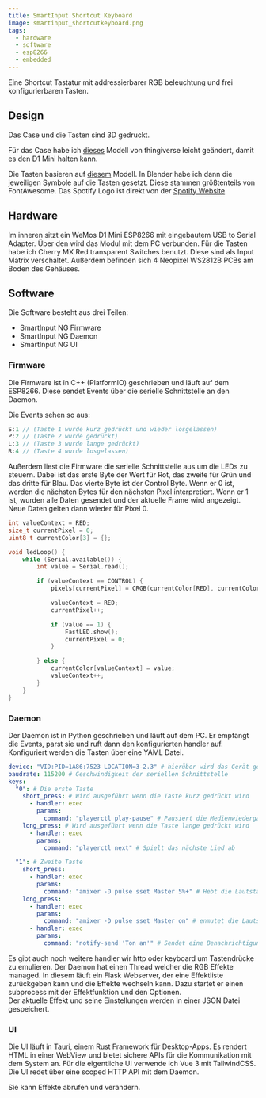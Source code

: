```yaml
---
title: SmartInput Shortcut Keyboard
image: smartinput_shortcutkeyboard.png
tags:
  - hardware
  - software
  - esp8266
  - embedded
---
```


Eine Shortcut Tastatur mit addressierbarer RGB beleuchtung und frei konfigurierbaren Tasten.
<!--more-->

## Design
Das Case und die Tasten sind 3D gedruckt. 

Für das Case habe ich [dieses](https://www.thingiverse.com/thing:4186055) Modell von thingiverse leicht geändert, damit es den D1 Mini halten kann.

Die Tasten basieren auf [diesem](https://www.thingiverse.com/thing:738769) Modell. In Blender habe ich dann die jeweiligen Symbole auf die Tasten gesetzt.
Diese stammen größtenteils von FontAwesome. Das Spotify Logo ist direkt von der [Spotify Website](https://developer.spotify.com/documentation/general/design-and-branding/#using-our-logo)

## Hardware
Im inneren sitzt ein WeMos D1 Mini ESP8266 mit eingebautem USB to Serial Adapter. Über den wird das Modul mit dem PC verbunden. Für die Tasten habe ich Cherry MX Red transparent Switches benutzt. Diese sind als Input Matrix verschaltet.
Außerdem befinden sich 4 Neopixel WS2812B PCBs am Boden des Gehäuses.

  <block-image
    src="/smartinput_shortcutkeyboard/case_open.jpg"
    class="h-16">
  </block-image>

## Software
Die Software besteht aus drei Teilen:

 - SmartInput NG Firmware
 - SmartInput NG Daemon
 - SmartInput NG UI

### Firmware
Die Firmware ist in C++ (PlatformIO) geschrieben und läuft auf dem ESP8266. Diese sendet Events über die serielle Schnittstelle an den Daemon.

Die Events sehen so aus:
```c++
S:1 // (Taste 1 wurde kurz gedrückt und wieder losgelassen)
P:2 // (Taste 2 wurde gedrückt)
L:3 // (Taste 3 wurde lange gedrückt)
R:4 // (Taste 4 wurde losgelassen)
```
Außerdem liest die Firmware die serielle Schnittstelle aus um die LEDs zu steuern. Dabei ist das erste Byte der Wert für Rot, das zweite für Grün und das dritte für Blau. Das vierte Byte ist der Control Byte. Wenn er 0 ist, werden die nächsten Bytes für den nächsten Pixel interpretiert. Wenn er 1 ist, wurden alle Daten gesendet und der aktuelle Frame wird angezeigt. Neue Daten gelten dann wieder für Pixel 0.

```c++
int valueContext = RED;
size_t currentPixel = 0;
uint8_t currentColor[3] = {};

void ledLoop() {
    while (Serial.available()) {
        int value = Serial.read();

        if (valueContext == CONTROL) {
            pixels[currentPixel] = CRGB(currentColor[RED], currentColor[GREEN], currentColor[BLUE]);

            valueContext = RED;
            currentPixel++;

            if (value == 1) {
                FastLED.show();
                currentPixel = 0;
            }

        } else {
            currentColor[valueContext] = value;
            valueContext++;
        }
    }
}
```

### Daemon
Der Daemon ist in Python geschrieben und läuft auf dem PC. Er empfängt die Events, parst sie und ruft dann den konfigurierten handler auf.
Konfiguriert werden die Tasten über eine YAML Datei.

```yaml 
device: "VID:PID=1A86:7523 LOCATION=3-2.3" # hierüber wird das Gerät gefunden
baudrate: 115200 # Geschwindigkeit der seriellen Schnittstelle
keys:
  "0": # Die erste Taste
    short_press: # Wird ausgeführt wenn die Taste kurz gedrückt wird
      - handler: exec
        params:
          command: "playerctl play-pause" # Pausiert die Medienwiedergabe oder setzt sie fort
    long_press: # Wird ausgeführt wenn die Taste lange gedrückt wird
      - handler: exec
        params:
          command: "playerctl next" # Spielt das nächste Lied ab

  "1": # Zweite Taste
    short_press:
      - handler: exec
        params:
          command: "amixer -D pulse sset Master 5%+" # Hebt die Lautstärke um 5 Prozentpunkte an
    long_press:
      - handler: exec
        params:
          command: "amixer -D pulse sset Master on" # enmutet die Lautsprecher
      - handler: exec
        params:
          command: "notify-send 'Ton an'" # Sendet eine Benachrichtigung
```

Es gibt auch noch weitere handler wir http oder keyboard um Tastendrücke zu emulieren.
Der Daemon hat einen Thread welcher die RGB Effekte managed. In diesem läuft ein Flask Webserver, der eine Effektliste zurückgeben kann und die Effekte wechseln kann. Dazu startet er einen subprocess mit der Effektfunktion und den Optionen.\
Der aktuelle Effekt und seine Einstellungen werden in einer JSON Datei gespeichert.

### UI
Die UI läuft in [Tauri](https://tauri.studio/), einem Rust Framework für Desktop-Apps. Es rendert HTML in einer WebView und bietet sichere APIs für die Kommunikation mit dem System an. Für die eigentliche UI verwende ich Vue 3 mit TailwindCSS. Die UI redet über eine scoped HTTP API mit dem Daemon.

Sie kann Effekte abrufen und verändern.

